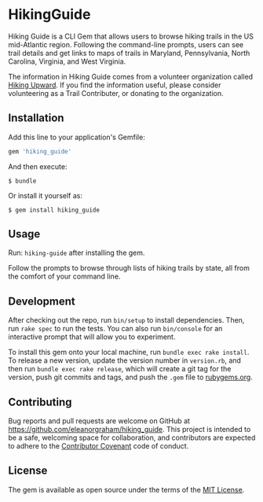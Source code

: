 # HikingGuide

Hiking Guide is a CLI Gem that allows users to browse hiking trails in the US mid-Atlantic region. Following the command-line prompts, users can see trail details and get links to maps of trails in Maryland, Pennsylvania, North Carolina, Virginia, and West Virginia.

The information in Hiking Guide comes from a volunteer organization called [Hiking Upward](http://www.hikingupward.com/). If you find the information useful, please consider volunteering as a Trail Contributer, or donating to the organization.

## Installation

Add this line to your application's Gemfile:

```ruby
gem 'hiking_guide'
```

And then execute:

    $ bundle

Or install it yourself as:

    $ gem install hiking_guide

## Usage

Run: ```hiking-guide``` after installing the gem.

Follow the prompts to browse through lists of hiking trails by state, all from the comfort of your command line.

## Development

After checking out the repo, run `bin/setup` to install dependencies. Then, run `rake spec` to run the tests. You can also run `bin/console` for an interactive prompt that will allow you to experiment.

To install this gem onto your local machine, run `bundle exec rake install`. To release a new version, update the version number in `version.rb`, and then run `bundle exec rake release`, which will create a git tag for the version, push git commits and tags, and push the `.gem` file to [rubygems.org](https://rubygems.org).

## Contributing

Bug reports and pull requests are welcome on GitHub at https://github.com/eleanorgraham/hiking_guide. This project is intended to be a safe, welcoming space for collaboration, and contributors are expected to adhere to the [Contributor Covenant](http://contributor-covenant.org) code of conduct.


## License

The gem is available as open source under the terms of the [MIT License](http://opensource.org/licenses/MIT).
